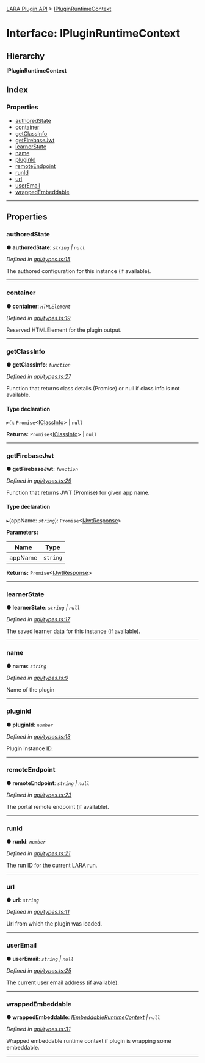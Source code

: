 [LARA Plugin API](../README.md) > [IPluginRuntimeContext](../interfaces/ipluginruntimecontext.md)

# Interface: IPluginRuntimeContext

## Hierarchy

**IPluginRuntimeContext**

## Index

### Properties

* [authoredState](ipluginruntimecontext.md#authoredstate)
* [container](ipluginruntimecontext.md#container)
* [getClassInfo](ipluginruntimecontext.md#getclassinfo)
* [getFirebaseJwt](ipluginruntimecontext.md#getfirebasejwt)
* [learnerState](ipluginruntimecontext.md#learnerstate)
* [name](ipluginruntimecontext.md#name)
* [pluginId](ipluginruntimecontext.md#pluginid)
* [remoteEndpoint](ipluginruntimecontext.md#remoteendpoint)
* [runId](ipluginruntimecontext.md#runid)
* [url](ipluginruntimecontext.md#url)
* [userEmail](ipluginruntimecontext.md#useremail)
* [wrappedEmbeddable](ipluginruntimecontext.md#wrappedembeddable)

---

## Properties

<a id="authoredstate"></a>

###  authoredState

**● authoredState**: *`string` \| `null`*

*Defined in [api/types.ts:15](https://github.com/concord-consortium/lara/blob/44b1522d/lara-plugin-api/src/api/types.ts#L15)*

The authored configuration for this instance (if available).

___
<a id="container"></a>

###  container

**● container**: *`HTMLElement`*

*Defined in [api/types.ts:19](https://github.com/concord-consortium/lara/blob/44b1522d/lara-plugin-api/src/api/types.ts#L19)*

Reserved HTMLElement for the plugin output.

___
<a id="getclassinfo"></a>

###  getClassInfo

**● getClassInfo**: *`function`*

*Defined in [api/types.ts:27](https://github.com/concord-consortium/lara/blob/44b1522d/lara-plugin-api/src/api/types.ts#L27)*

Function that returns class details (Promise) or null if class info is not available.

#### Type declaration
▸(): `Promise`<[IClassInfo](iclassinfo.md)> \| `null`

**Returns:** `Promise`<[IClassInfo](iclassinfo.md)> \| `null`

___
<a id="getfirebasejwt"></a>

###  getFirebaseJwt

**● getFirebaseJwt**: *`function`*

*Defined in [api/types.ts:29](https://github.com/concord-consortium/lara/blob/44b1522d/lara-plugin-api/src/api/types.ts#L29)*

Function that returns JWT (Promise) for given app name.

#### Type declaration
▸(appName: *`string`*): `Promise`<[IJwtResponse](ijwtresponse.md)>

**Parameters:**

| Name | Type |
| ------ | ------ |
| appName | `string` |

**Returns:** `Promise`<[IJwtResponse](ijwtresponse.md)>

___
<a id="learnerstate"></a>

###  learnerState

**● learnerState**: *`string` \| `null`*

*Defined in [api/types.ts:17](https://github.com/concord-consortium/lara/blob/44b1522d/lara-plugin-api/src/api/types.ts#L17)*

The saved learner data for this instance (if available).

___
<a id="name"></a>

###  name

**● name**: *`string`*

*Defined in [api/types.ts:9](https://github.com/concord-consortium/lara/blob/44b1522d/lara-plugin-api/src/api/types.ts#L9)*

Name of the plugin

___
<a id="pluginid"></a>

###  pluginId

**● pluginId**: *`number`*

*Defined in [api/types.ts:13](https://github.com/concord-consortium/lara/blob/44b1522d/lara-plugin-api/src/api/types.ts#L13)*

Plugin instance ID.

___
<a id="remoteendpoint"></a>

###  remoteEndpoint

**● remoteEndpoint**: *`string` \| `null`*

*Defined in [api/types.ts:23](https://github.com/concord-consortium/lara/blob/44b1522d/lara-plugin-api/src/api/types.ts#L23)*

The portal remote endpoint (if available).

___
<a id="runid"></a>

###  runId

**● runId**: *`number`*

*Defined in [api/types.ts:21](https://github.com/concord-consortium/lara/blob/44b1522d/lara-plugin-api/src/api/types.ts#L21)*

The run ID for the current LARA run.

___
<a id="url"></a>

###  url

**● url**: *`string`*

*Defined in [api/types.ts:11](https://github.com/concord-consortium/lara/blob/44b1522d/lara-plugin-api/src/api/types.ts#L11)*

Url from which the plugin was loaded.

___
<a id="useremail"></a>

###  userEmail

**● userEmail**: *`string` \| `null`*

*Defined in [api/types.ts:25](https://github.com/concord-consortium/lara/blob/44b1522d/lara-plugin-api/src/api/types.ts#L25)*

The current user email address (if available).

___
<a id="wrappedembeddable"></a>

###  wrappedEmbeddable

**● wrappedEmbeddable**: *[IEmbeddableRuntimeContext](iembeddableruntimecontext.md) \| `null`*

*Defined in [api/types.ts:31](https://github.com/concord-consortium/lara/blob/44b1522d/lara-plugin-api/src/api/types.ts#L31)*

Wrapped embeddable runtime context if plugin is wrapping some embeddable.

___

